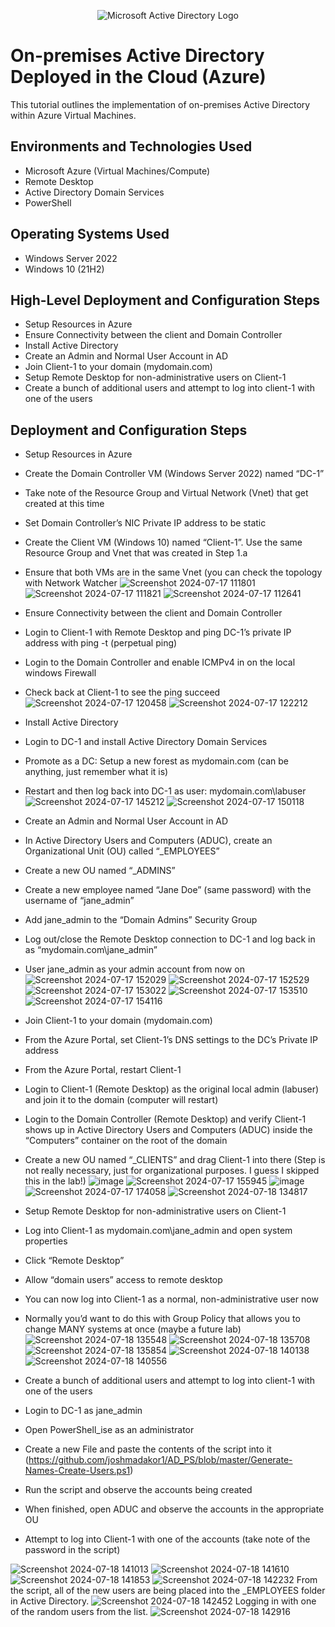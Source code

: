 <p align="center">
<img src="https://i.imgur.com/pU5A58S.png" alt="Microsoft Active Directory Logo"/>
</p>

<h1>On-premises Active Directory Deployed in the Cloud (Azure)</h1>
This tutorial outlines the implementation of on-premises Active Directory within Azure Virtual Machines.<br />


  
<h2>Environments and Technologies Used</h2>

- Microsoft Azure (Virtual Machines/Compute)
- Remote Desktop
- Active Directory Domain Services
- PowerShell

<h2>Operating Systems Used </h2>

- Windows Server 2022
- Windows 10 (21H2)

<h2>High-Level Deployment and Configuration Steps</h2>

- Setup Resources in Azure
- Ensure Connectivity between the client and Domain Controller
- Install Active Directory
- Create an Admin and Normal User Account in AD
- Join Client-1 to your domain (mydomain.com)
- Setup Remote Desktop for non-administrative users on Client-1
- Create a bunch of additional users and attempt to log into client-1 with one of the users




<h2>Deployment and Configuration Steps</h2>

- Setup Resources in Azure
- Create the Domain Controller VM (Windows Server 2022) named “DC-1”
- Take note of the Resource Group and Virtual Network (Vnet) that get created at this time
- Set Domain Controller’s NIC Private IP address to be static
- Create the Client VM (Windows 10) named “Client-1”. Use the same Resource Group and Vnet that was created in Step 1.a
- Ensure that both VMs are in the same Vnet (you can check the topology with Network Watcher
![Screenshot 2024-07-17 111801](https://github.com/user-attachments/assets/c0271a94-2b2b-42d7-8b26-3144f3181985)
![Screenshot 2024-07-17 111821](https://github.com/user-attachments/assets/597def86-7c04-4214-b084-55648ac7f10d)
![Screenshot 2024-07-17 112641](https://github.com/user-attachments/assets/7e3892f7-f85e-4b03-94dc-cba95a2988a4)

- Ensure Connectivity between the client and Domain Controller
- Login to Client-1 with Remote Desktop and ping DC-1’s private IP address with ping -t <ip address> (perpetual ping)
- Login to the Domain Controller and enable ICMPv4 in on the local windows Firewall
- Check back at Client-1 to see the ping succeed
![Screenshot 2024-07-17 120458](https://github.com/user-attachments/assets/fc6ad180-efdd-4dda-b8b5-f62c01d82a95)
![Screenshot 2024-07-17 122212](https://github.com/user-attachments/assets/fffbac76-ad11-4fe5-b6cb-1964c09f3381)

- Install Active Directory
- Login to DC-1 and install Active Directory Domain Services
- Promote as a DC: Setup a new forest as mydomain.com (can be anything, just remember what it is)
- Restart and then log back into DC-1 as user: mydomain.com\labuser
![Screenshot 2024-07-17 145212](https://github.com/user-attachments/assets/2ea0e8d5-4e85-4e0d-a10a-3d504e27e0f0)
![Screenshot 2024-07-17 150118](https://github.com/user-attachments/assets/3fd50136-8fd8-4854-bdff-2fee83570569)

- Create an Admin and Normal User Account in AD
- In Active Directory Users and Computers (ADUC), create an Organizational Unit (OU) called “_EMPLOYEES”
- Create a new OU named “_ADMINS”
- Create a new employee named “Jane Doe” (same password) with the username of “jane_admin”
- Add jane_admin to the “Domain Admins” Security Group
- Log out/close the Remote Desktop connection to DC-1 and log back in as “mydomain.com\jane_admin”
- User jane_admin as your admin account from now on
![Screenshot 2024-07-17 152029](https://github.com/user-attachments/assets/64f9424c-d024-4c20-b8d5-b36502d09354)
![Screenshot 2024-07-17 152529](https://github.com/user-attachments/assets/4a242ed8-576c-450d-b0dd-1eb7e3be5913)
![Screenshot 2024-07-17 153022](https://github.com/user-attachments/assets/d9b76654-ef78-4e33-b6d0-f0c79f07c787)
![Screenshot 2024-07-17 153510](https://github.com/user-attachments/assets/1d36aca0-67f5-4946-90eb-8e5464870d4a)
![Screenshot 2024-07-17 154116](https://github.com/user-attachments/assets/65d2e442-bc55-4cae-a41e-9f6a07621b26)

- Join Client-1 to your domain (mydomain.com)
- From the Azure Portal, set Client-1’s DNS settings to the DC’s Private IP address
- From the Azure Portal, restart Client-1
- Login to Client-1 (Remote Desktop) as the original local admin (labuser) and join it to the domain (computer will restart)
- Login to the Domain Controller (Remote Desktop) and verify Client-1 shows up in Active Directory Users and Computers (ADUC) inside the “Computers” container on the root of the domain
- Create a new OU named “_CLIENTS” and drag Client-1 into there (Step is not really necessary, just for organizational purposes. I guess I skipped this in the lab!)
![image](https://github.com/user-attachments/assets/a3acb21c-656b-4888-b304-2fe8fd6746fd)
![Screenshot 2024-07-17 155945](https://github.com/user-attachments/assets/a1561b23-e3ac-4442-882e-21fd4183bacd)
![image](https://github.com/user-attachments/assets/5538a231-5b08-4363-a922-f40f525ba92a)
![Screenshot 2024-07-17 174058](https://github.com/user-attachments/assets/75f78c9a-f80b-46fe-9d01-316d815957c6)
![Screenshot 2024-07-18 134817](https://github.com/user-attachments/assets/b6e6c2a7-0961-4489-b34b-fb386b4fdf6c)

- Setup Remote Desktop for non-administrative users on Client-1
- Log into Client-1 as mydomain.com\jane_admin and open system properties
- Click “Remote Desktop”
- Allow “domain users” access to remote desktop
- You can now log into Client-1 as a normal, non-administrative user now
- Normally you’d want to do this with Group Policy that allows you to change MANY systems at once (maybe a future lab)
![Screenshot 2024-07-18 135548](https://github.com/user-attachments/assets/0c4d696c-1f6a-4cff-9cce-249271afac41)
![Screenshot 2024-07-18 135708](https://github.com/user-attachments/assets/bf1d9e7a-069c-4a67-a7f8-98e5e2424fb2)
![Screenshot 2024-07-18 135854](https://github.com/user-attachments/assets/be08f3b5-d9a2-41ff-9f98-9eac3f486a7f)
![Screenshot 2024-07-18 140138](https://github.com/user-attachments/assets/07deceda-542d-4b01-a792-cff3e8b70046)
![Screenshot 2024-07-18 140556](https://github.com/user-attachments/assets/b887120a-e835-4cfa-814e-4c5a379e1075)

- Create a bunch of additional users and attempt to log into client-1 with one of the users
- Login to DC-1 as jane_admin
- Open PowerShell_ise as an administrator
- Create a new File and paste the contents of the script into it (https://github.com/joshmadakor1/AD_PS/blob/master/Generate-Names-Create-Users.ps1)
- Run the script and observe the accounts being created
- When finished, open ADUC and observe the accounts in the appropriate OU
- Attempt to log into Client-1 with one of the accounts (take note of the password in the script)

![Screenshot 2024-07-18 141013](https://github.com/user-attachments/assets/68b5a88d-9848-4d3b-bfe3-3b3c525c4d37)
![Screenshot 2024-07-18 141610](https://github.com/user-attachments/assets/2b101a4d-4e3b-4b7c-b656-4166ba32414a)
![Screenshot 2024-07-18 141853](https://github.com/user-attachments/assets/01d51699-27f2-46b1-8391-9be541b29b91)
![Screenshot 2024-07-18 142232](https://github.com/user-attachments/assets/742840ff-9ced-4aab-b6fa-e703190b9462)
From the script, all of the new users are being placed into the _EMPLOYEES folder in Active Directory.
![Screenshot 2024-07-18 142452](https://github.com/user-attachments/assets/5edc909b-22b3-4eb4-bb97-c01b0bdb00a4)
Logging in with one of the random users from the list.
![Screenshot 2024-07-18 142916](https://github.com/user-attachments/assets/52da5faa-4765-4ddf-aae1-1d8b39084768)




































